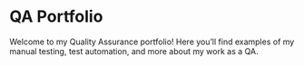 # QA Portfolio
Welcome to my Quality Assurance portfolio! Here you’ll find examples of my manual testing, test automation, and more about my work as a QA.
